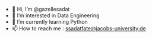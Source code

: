 - 👋 Hi, I’m @gazellesadat
- 👀 I’m interested in Data Engineering
- 🌱 I’m currently learning Python
- 📫 How to reach me : ssadatfate@jacobs-university.de

<!---
gazellesadat/gazellesadat is a ✨ special ✨ repository because its `README.md` (this file) appears on your GitHub profile.
You can click the Preview link to take a look at your changes.
--->
